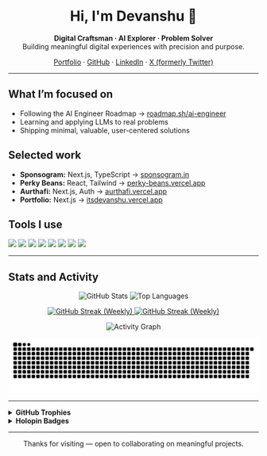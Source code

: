 <div align="center">

# Hi, I'm Devanshu 👋

**Digital Craftsman · AI Explorer · Problem Solver**  
Building meaningful digital experiences with precision and purpose.

[Portfolio](https://itsdevanshu.vercel.app) · [GitHub](https://github.com/designdotdevanshu) · [LinkedIn](https://www.linkedin.com/in/designdotdevanshu) · [X (formerly Twitter)](https://x.com/design_devanshu)

</div>

---

## What I’m focused on

- Following the AI Engineer Roadmap → [roadmap.sh/ai-engineer](https://roadmap.sh/ai-engineer)
- Learning and applying LLMs to real problems
- Shipping minimal, valuable, user-centered solutions

## Selected work

- **Sponsogram:** Next.js, TypeScript → [sponsogram.in](https://www.sponsogram.in)
- **Perky Beans:** React, Tailwind → [perky-beans.vercel.app](https://perky-beans.vercel.app)
- **Aurthafi:** Next.js, Auth → [aurthafi.vercel.app](https://aurthafi.vercel.app)
- **Portfolio:** Next.js → [itsdevanshu.vercel.app](https://itsdevanshu.vercel.app)

## Tools I use

<p>
  <img src="https://img.shields.io/badge/JavaScript-F7DF1E?style=flat&logo=javascript&logoColor=000" />
  <img src="https://img.shields.io/badge/TypeScript-3178C6?style=flat&logo=typescript&logoColor=fff" />
  <img src="https://img.shields.io/badge/Python-3776AB?style=flat&logo=python&logoColor=fff" />
  <img src="https://img.shields.io/badge/React-61DAFB?style=flat&logo=react&logoColor=000" />
  <img src="https://img.shields.io/badge/Next.js-000000?style=flat&logo=nextdotjs&logoColor=fff" />
  <img src="https://img.shields.io/badge/Tailwind%20CSS-38B2AC?style=flat&logo=tailwindcss&logoColor=fff" />
  <img src="https://img.shields.io/badge/Git-F05032?style=flat&logo=git&logoColor=fff" />
  <img src="https://img.shields.io/badge/VS%20Code-007ACC?style=flat&logo=visualstudiocode&logoColor=fff" />
</p>

---

## Stats and Activity

<p align="center">
  <img alt="GitHub Stats" src="https://github-readme-stats.vercel.app/api?username=designdotdevanshu&show_icons=true&hide_title=true&theme=transparent&include_all_commits=true&hide_border=true" height="165" />
  <img alt="Top Languages" src="https://github-readme-stats.vercel.app/api/top-langs/?username=designdotdevanshu&layout=compact&langs_count=8&theme=transparent&hide_border=true" height="165" />
</p>

<p align="center">
  <a href="https://streak-stats.demolab.com/?user=designdotdevanshu&theme=transparent&hide_border=true">
    <img alt="GitHub Streak (Weekly)" src="https://streak-stats.demolab.com/?user=designdotdevanshu&theme=transparent&hide_border=true" height="165" />
  </a>

  <a href="https://streak-stats.demolab.com/?user=designdotdevanshu&theme=transparent&hide_border=true&mode=weekly&hide_total_contributions=true">
    <img alt="GitHub Streak (Weekly)" src="https://streak-stats.demolab.com/?user=designdotdevanshu&theme=transparent&hide_border=true&mode=weekly&hide_total_contributions=true" height="165" />
  </a>
</p>

<p align="center">
  <img alt="Activity Graph" src="https://github-readme-activity-graph.vercel.app/graph?username=designdotdevanshu&theme=github-compact&hide_border=true&custom_title=Contribution%20Graph&grid=true&days=40" />
</p>

<p align="center">
  <picture>
    <source media="(prefers-color-scheme: dark)" srcset="https://github.com/designdotdevanshu/designdotdevanshu/blob/output/github-contribution-grid-snake-dark.svg?raw=true" />
    <img alt="GitHub contribution grid snake animation" src="https://github.com/designdotdevanshu/designdotdevanshu/blob/output/github-contribution-grid-snake.svg?raw=true" />
  </picture>
</p>

---

<details>
  <summary><b>GitHub Trophies</b></summary>
  <p align="center">
    <img alt="GitHub Trophies" src="https://github-profile-trophy.vercel.app/?username=designdotdevanshu&theme=flat&no-frame=true&row=1&margin-w=10" />
  </p>
</details>

<details>
  <summary><b>Holopin Badges</b></summary>
  <p align="center">
    <a href="https://www.holopin.io/@designdotdevanshu">
      <img src="https://holopin.me/designdotdevanshu" alt="Holopin badge board" />
    </a>
  </p>
</details>

---

<p align="center">
Thanks for visiting — open to collaborating on meaningful projects.
</p>
